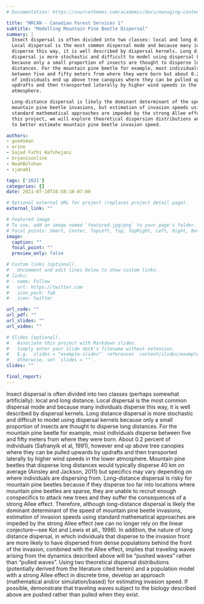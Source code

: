 ```yaml
---
# Documentation: https://sourcethemes.com/academic/docs/managing-content/

title: "NRCAN - Canadian Forest Services 1"
subtitle: "Modelling Mountain Pine Beetle Dispersal"
summary: |
  Insect dispersal is often divided into two classes: local and long distance.
  Local dispersal is the most common dispersal mode and because many individuals
  disperse this way, it is well described by dispersal kernels. Long distance
  dispersal is more stochastic and difficult to model using dispersal kernels
  because only a small proportion of insects are thought to disperse long
  distances. For the mountain pine beetle for example, most individuals disperse
  between five and fifty meters from where they were born but about 0.2 percent
  of individuals end up above tree canopies where they can be pulled upwards by
  updrafts and then transported laterally by higher wind speeds in the lower
  atmosphere.

  Long-distance dispersal is likely the dominant determinant of the speed of
  mountain pine beetle invasions, but estimation of invasion speeds using
  standard mathematical approaches are impeded by the strong Allee effect. In
  this project, we will explore theoretical dispersion distributions and models
  to better estimate mountain pine beetle invasion speed.

authors:
- goodsman
- arino
- Sajad Fathi Hafshejani
- bryanisonline
- NoahBolohan
- sjana01

tags: ['2021']
categories: []
date: 2021-07-10T16:58:18-07:00

# Optional external URL for project (replaces project detail page).
external_link: ""

# Featured image
# To use, add an image named `featured.jpg/png` to your page's folder.
# Focal points: Smart, Center, TopLeft, Top, TopRight, Left, Right, BottomLeft, Bottom, BottomRight.
image:
  caption: ""
  focal_point: ""
  preview_only: false

# Custom links (optional).
#   Uncomment and edit lines below to show custom links.
# links:
# - name: Follow
#   url: https://twitter.com
#   icon_pack: fab
#   icon: twitter

url_code: ""
url_pdf: ""
url_slides: ""
url_video: ""

# Slides (optional).
#   Associate this project with Markdown slides.
#   Simply enter your slide deck's filename without extension.
#   E.g. `slides = "example-slides"` references `content/slides/example-slides.md`.
#   Otherwise, set `slides = ""`.
slides: ""

final_report:
---
```


Insect dispersal is often divided into two classes (perhaps somewhat
artificially): local and long distance. Local dispersal is the most common
dispersal mode and because many individuals disperse this way, it is well
described by dispersal kernels. Long distance dispersal is more stochastic and
difficult to model using dispersal kernels because only a small proportion of
insects are thought to disperse long distances. For the mountain pine beetle for
example, most individuals disperse between five and fifty meters from where they
were born. About 0.2 percent of individuals (Safranyik et al, 1991), however end
up above tree canopies where they can be pulled upwards by updrafts and then
transported laterally by higher wind speeds in the lower atmosphere. Mountain
pine beetles that disperse long distances would typically disperse 40 km on
average (Ainsley and Jackson, 2011) but specifics may vary depending on where
individuals are dispersing from. Long-distance dispersal is risky for mountain
pine beetles because if they disperse too far into locations where mountain pine
beetles are sparse, they are unable to recruit enough conspecifics to attack new
trees and they suffer the consequences of a strong Allee effect. Therefore,
although long-distance dispersal is likely the dominant determinant of the speed
of mountain pine beetle invasions, estimation of invasion speeds using standard
mathematical approaches are impeded by the strong Allee effect (we can no longer
rely on the linear conjecture—see Kot and Lewis et all., 1998). In addition, the
nature of long distance dispersal, in which individuals that disperse to the
invasion front are more likely to have dispersed from dense populations behind
the front of the invasion, combined with the Allee effect, implies that
traveling waves arising from the dynamics described above will be “pushed waves”
rather than “pulled waves”. Using two theoretical dispersal distributions
(potentially derived from the literature cited herein) and a population model
with a strong Allee effect in discrete time, develop an approach (mathematical
and/or simulation/based) for estimating invasion speed. If possible, demonstrate
that traveling waves subject to the biology described above are pushed rather
than pulled when they exist.
